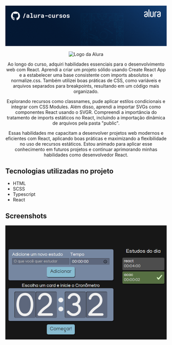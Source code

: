 <p align="center"> <img src="./public/assets/alura.png" alt="React: lidando com arquivos estáticos"> </p>


<p align="center"> <img src="https://github.com/MonicaHillman/aluraplay-requisicoes/blob/main/img/logo.png" alt="Logo da Alura"> </p>
<p align="center"> Ao longo do curso, adquiri habilidades essenciais para o desenvolvimento web com React. Aprendi a criar um projeto sólido usando Create React App e a estabelecer uma base consistente com imports absolutos e normalize.css. Também utilizei boas práticas de CSS, como variáveis e arquivos separados para breakpoints, resultando em um código mais organizado.</p> 
<p align="center">Explorando recursos como classnames, pude aplicar estilos condicionais e integrar com CSS Modules. Além disso, aprendi a importar SVGs como componentes React usando o SVGR. Compreendi a importância do tratamento de imports estáticos no React, incluindo a importação dinâmica de arquivos pela pasta "public".</p>
<p align="center">Essas habilidades me capacitam a desenvolver projetos web modernos e eficientes com React, aplicando boas práticas e maximizando a flexibilidade no uso de recursos estáticos. Estou animado para aplicar esse conhecimento em futuros projetos e continuar aprimorando minhas habilidades como desenvolvedor React.</p>


## Tecnologias utilizadas no projeto
* HTML
* SCSS
* Typescript
* React

## Screenshots
![Screenshot da tela inicial do Organo](./public/assets/aluraStudies-print.png)
